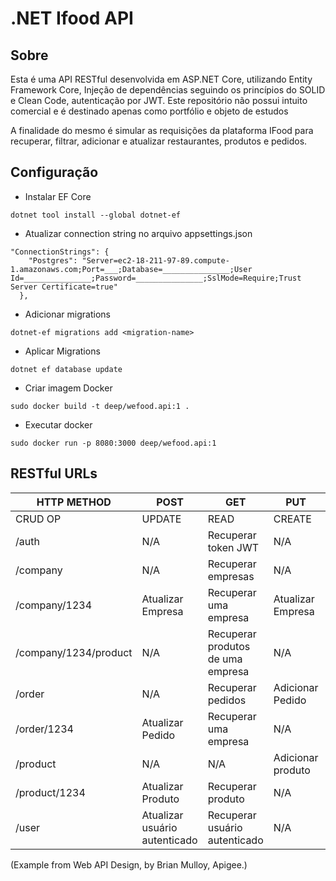 # .NET Ifood API

## Sobre

Esta é uma API RESTful desenvolvida em ASP.NET Core, utilizando Entity Framework Core, Injeção de dependências seguindo os princípios do SOLID e Clean Code, autenticação por JWT. Este repositório não possui intuito comercial e é destinado apenas como portfólio e objeto de estudos

A finalidade do mesmo é simular as requisições da plataforma IFood para recuperar, filtrar, adicionar e atualizar restaurantes, produtos e pedidos.

## Configuração

- Instalar EF Core

```
dotnet tool install --global dotnet-ef
```

- Atualizar connection string no arquivo appsettings.json

```
"ConnectionStrings": {
    "Postgres": "Server=ec2-18-211-97-89.compute-1.amazonaws.com;Port=___;Database=_______________;User Id=_______________;Password=_______________;SslMode=Require;Trust Server Certificate=true"
  },
```

- Adicionar migrations

```
dotnet-ef migrations add <migration-name>
```

- Aplicar Migrations

```
dotnet ef database update
```

- Criar imagem Docker

```
sudo docker build -t deep/wefood.api:1 .
```

- Executar docker

```
sudo docker run -p 8080:3000 deep/wefood.api:1
```

## RESTful URLs

| HTTP METHOD   | POST              | GET                   | PUT               | DELETE         |
| ------------- | ----------------- | --------------------- | ----------------- | -------------- |
| CRUD OP       | UPDATE            | READ                  | CREATE            | DELETE         |
| /auth      | N/A               | Recuperar token JWT    | N/A               | N/A            |
| /company      | N/A               | Recuperar empresas    | N/A               | N/A            |
| /company/1234 | Atualizar Empresa | Recuperar uma empresa | Atualizar Empresa | Remove Empresa |
| /company/1234/product | N/A               | Recuperar produtos de uma empresa     | N/A  | N/A            |
| /order        | N/A               | Recuperar pedidos     | Adicionar Pedido  | N/A            |
| /order/1234   | Atualizar Pedido  | Recuperar uma empresa | N/A               | Remover Pedido |
| /product   | N/A  | N/A | Adicionar produto               | N/A |
| /product/1234   | Atualizar Produto  | Recuperar produto | N/A               | Remover Produto |
| /user   | Atualizar usuário autenticado  | Recuperar usuário autenticado | N/A               | N/A |

(Example from Web API Design, by Brian Mulloy, Apigee.)



